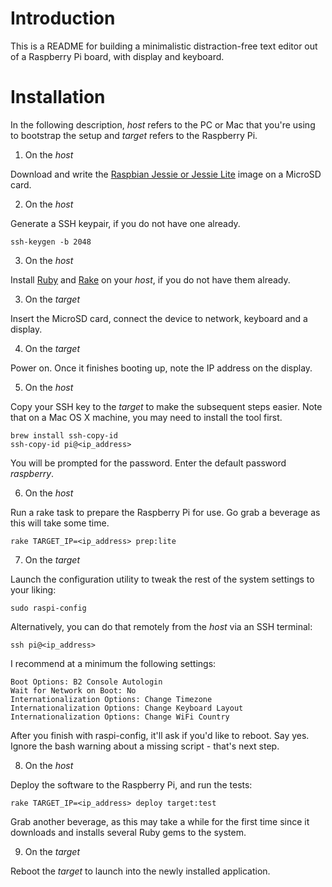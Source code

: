 # Introduction

This is a README for building a minimalistic distraction-free text editor out of a Raspberry Pi board, with display and keyboard.

# Installation

In the following description, *host* refers to the PC or Mac that you're using to bootstrap the setup and *target* refers to the Raspberry Pi.

1. On the *host*

Download and write the [Raspbian Jessie or Jessie Lite](https://www.raspberrypi.org/downloads/raspbian/) image on a MicroSD card.

2. On the *host*

Generate a SSH keypair, if you do not have one already.

	ssh-keygen -b 2048

3. On the *host*

Install [Ruby](https://www.ruby-lang.org/en/downloads/) and [Rake](http://rake.rubyforge.org/) on your *host*, if you do not have them already.

3. On the *target*

Insert the MicroSD card, connect the device to network, keyboard and a display.

4. On the *target*

Power on. Once it finishes booting up, note the IP address on the display.

5. On the *host*

Copy your SSH key to the *target* to make the subsequent steps easier. Note that on a Mac OS X machine, you may need to install the tool first.

	brew install ssh-copy-id
	ssh-copy-id pi@<ip_address>

You will be prompted for the password. Enter the default password *raspberry*.

6. On the *host*

Run a rake task to prepare the Raspberry Pi for use. Go grab a beverage as this will take some time.

	rake TARGET_IP=<ip_address> prep:lite

7. On the *target*

Launch the configuration utility to tweak the rest of the system settings to your liking:

	sudo raspi-config

Alternatively, you can do that remotely from the *host* via an SSH terminal:

	ssh pi@<ip_address>

I recommend at a minimum the following settings:

	Boot Options: B2 Console Autologin
	Wait for Network on Boot: No
	Internationalization Options: Change Timezone
	Internationalization Options: Change Keyboard Layout
	Internationalization Options: Change WiFi Country

After you finish with raspi-config, it'll ask if you'd like to reboot. Say yes. Ignore the bash warning about a missing script - that's next step.

8. On the *host*

Deploy the software to the Raspberry Pi, and run the tests:

	rake TARGET_IP=<ip_address> deploy target:test

Grab another beverage, as this may take a while for the first time since it downloads and installs several Ruby gems to the system.

9. On the *target*

Reboot the *target* to launch into the newly installed application.
